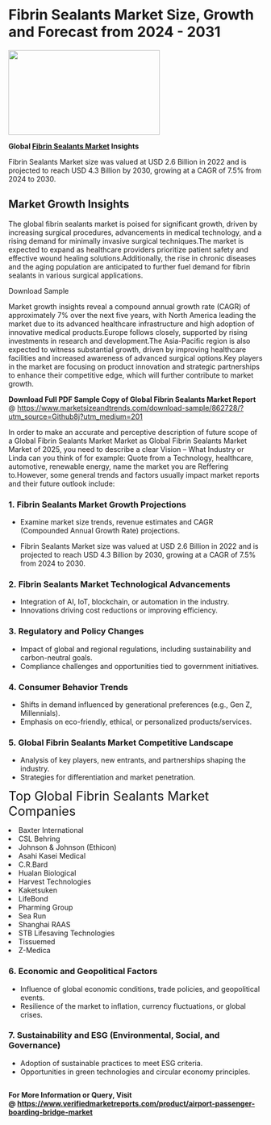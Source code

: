 <H1>Fibrin Sealants Market Size, Growth and Forecast from 2024 - 2031</H1><img class="aligncenter size-medium wp-image-584254" src="https://thirdeyenews.in/wp-content/uploads/2024/09/Global-Market-Research-300x168.jpeg" alt="" width="300" height="168" /><p><strong>Global&nbsp;<a href="https://www.marketsizeandtrends.com/download-sample/862728/?utm_source=Github8j?utm_medium=201">Fibrin Sealants Market</a> Insights</strong></p><p>Fibrin Sealants Market size was valued at USD 2.6 Billion in 2022 and is projected to reach USD 4.3 Billion by 2030, growing at a CAGR of 7.5% from 2024 to 2030.</p><p><h2>Market Growth Insights</h2> <p>The global fibrin sealants market is poised for significant growth, driven by increasing surgical procedures, advancements in medical technology, and a rising demand for minimally invasive surgical techniques.The market is expected to expand as healthcare providers prioritize patient safety and effective wound healing solutions.Additionally, the rise in chronic diseases and the aging population are anticipated to further fuel demand for fibrin sealants in various surgical applications.</p> <p>Download Sample</p> <p>Market growth insights reveal a compound annual growth rate (CAGR) of approximately 7% over the next five years, with North America leading the market due to its advanced healthcare infrastructure and high adoption of innovative medical products.Europe follows closely, supported by rising investments in research and development.The Asia-Pacific region is also expected to witness substantial growth, driven by improving healthcare facilities and increased awareness of advanced surgical options.Key players in the market are focusing on product innovation and strategic partnerships to enhance their competitive edge, which will further contribute to market growth.</p> <p></p><p><span class=""><strong>Download Full PDF Sample Copy of Global Fibrin Sealants Market Report</strong> @ <a href="https://www.marketsizeandtrends.com/download-sample/862728/?utm_source=Github8j?utm_medium=201" target="_blank">https://www.marketsizeandtrends.com/download-sample/862728/?utm_source=Github8j?utm_medium=201</a></span></p><p>In order to make an accurate and perceptive description of future scope of a Global&nbsp;Fibrin Sealants Market Market as Global&nbsp;Fibrin Sealants Market Market of 2025, you need to describe a clear Vision &ndash; What Industry or Linda can you think of for example: Quote from a Technology, healthcare, automotive, renewable energy, name the market you are Reffering to.However, some general trends and factors usually impact market reports and their future outlook include:</p><h3>1.&nbsp;<strong>Fibrin Sealants Market Growth Projections</strong></h3><ul><li>Examine market size trends, revenue estimates and CAGR (Compounded Annual Growth Rate) projections.</li><li><p>Fibrin Sealants Market size was valued at USD 2.6 Billion in 2022 and is projected to reach USD 4.3 Billion by 2030, growing at a CAGR of 7.5% from 2024 to 2030.</p></li></ul><h3>2.&nbsp;<strong>Fibrin Sealants Market Technological Advancements</strong></h3><ul><li>Integration of AI, IoT, blockchain, or automation in the industry.</li><li>Innovations driving cost reductions or improving efficiency.</li></ul><h3>3.&nbsp;<strong>Regulatory and Policy Changes</strong></h3><ul><li>Impact of global and regional regulations, including sustainability and carbon-neutral goals.</li><li>Compliance challenges and opportunities tied to government initiatives.</li></ul><h3>4.&nbsp;<strong>Consumer Behavior Trends</strong></h3><ul><li>Shifts in demand influenced by generational preferences (e.g., Gen Z, Millennials).</li><li>Emphasis on eco-friendly, ethical, or personalized products/services.</li></ul><h3>5.&nbsp;<strong>Global Fibrin Sealants Market Competitive Landscape</strong></h3><ul><li>Analysis of key players, new entrants, and partnerships shaping the industry.</li><li>Strategies for differentiation and market penetration.</li></ul><p data-pm-slice="1 1 []"><span style="color: inherit; font-family: inherit; font-size: 25px;">Top Global Fibrin Sealants Market Companies</span></p><div class="" data-test-id=""><p><li>Baxter International</li><li> CSL Behring</li><li> Johnson & Johnson (Ethicon)</li><li> Asahi Kasei Medical</li><li> C.R.Bard</li><li> Hualan Biological</li><li> Harvest Technologies</li><li> Kaketsuken</li><li> LifeBond</li><li> Pharming Group</li><li> Sea Run</li><li> Shanghai RAAS</li><li> STB Lifesaving Technologies</li><li> Tissuemed</li><li> Z-Medica</li></p></div><h3>6.&nbsp;<strong>Economic and Geopolitical Factors</strong></h3><ul><li>Influence of global economic conditions, trade policies, and geopolitical events.</li><li>Resilience of the market to inflation, currency fluctuations, or global crises.</li></ul><h3>7.&nbsp;<strong>Sustainability and ESG (Environmental, Social, and Governance)</strong></h3><ul><li>Adoption of sustainable practices to meet ESG criteria.</li><li>Opportunities in green technologies and circular economy principles.</li></ul><h2><strong style="font-size: 14px;">For More Information or Query, Visit @&nbsp;</strong><a style="background-color: #ffffff; font-size: 14px;" href="https://www.marketsizeandtrends.com/report/fibrin-sealants-market/" target="_blank">https://www.verifiedmarketreports.com/product/airport-passenger-boarding-bridge-market</a></h2>